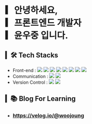 # ▎안녕하세요,<br>▎프론트엔드 개발자<br>▎윤우중 입니다.

## ▎🛠 Tech Stacks
- Front-end : <span><img src="https://img.shields.io/badge/HTML-e34f26?style=flat&logo=html5&logoColor=white"/></span>
<span><img src="https://img.shields.io/badge/CSS-1572b6?style=flat&logo=css3&logoColor=white"/></span>
<span><img src="https://img.shields.io/badge/JavaScript-F7DF1E?style=flat&logo=JavaScript&logoColor=white"/></span>
<span><img src="https://img.shields.io/badge/React-61dafb?style=flat&logo=react&logoColor=white"/></span>
<span><img src="https://img.shields.io/badge/Sass-cc6699?style=flat&logo=sass&logoColor=white"/></span>
<span><img src="https://img.shields.io/badge/Tailwind_CSS-38B2AC?style=flat&logo=tailwind-css&logoColor=white"/></span>
<span><img src="https://img.shields.io/badge/Recoil-764ABC?style=flat&logo=recoil&logoColor=white"/></span>
<span><img src="https://img.shields.io/badge/Flutter-02569B?style=flat&logo=flutter&logoColor=white"/></span>
- Communication : <span><img src="https://img.shields.io/badge/Jira-0052cc?style=flat&logo=jira&logoColor=white"/></span>
<span><img src="https://img.shields.io/badge/Figma-f24e1e?style=flat&logo=figma&logoColor=white"/></span><br/>
- Version Control : <span><img src="https://img.shields.io/badge/Git-f05032?style=flat&logo=git&logoColor=white"/></span>
<span><img src="https://img.shields.io/badge/GitHub-181717?style=flat&logo=github&logoColor=white"/></span>

## ▎📚 Blog For Learning
- ### https://velog.io/@woojoung

